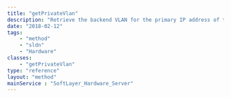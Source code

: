 ```yaml
---
title: "getPrivateVlan"
description: "Retrieve the backend VLAN for the primary IP address of the server "
date: "2018-02-12"
tags:
    - "method"
    - "sldn"
    - "Hardware"
classes:
    - "getPrivateVlan"
type: "reference"
layout: "method"
mainService : "SoftLayer_Hardware_Server"
---
```

